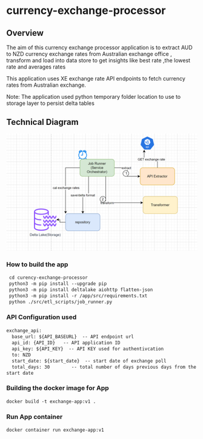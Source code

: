 # currency-exchange-processor
## Overview

The aim of this currency exchange processor application is to extract AUD to NZD currency exchange rates 
from Australian exchange office , transform and load into data store to get insights like best rate ,the lowest rate and averages rates

This application uses XE exchange rate API endpoints to fetch currency rates from Australian exchange.

Note: The application used python temporary folder location to use to storage layer to persist delta tables
## Technical Diagram
![img.png](img.png)

### How to build the app
````
 cd curency-exchange-processor
 python3 -m pip install --upgrade pip
 python3 -m pip install deltalake aiohttp flatten-json
 python3 -m pip install -r /app/src/requirements.txt
 python ./src/etl_scripts/job_runner.py
````
### API Configuration used
````
exchange_api:
  base_url: ${API_BASEURL}  -- API endpoint url
  api_id: {API_ID}   -- API application ID
  api_key: ${API_KEY}  -- API KEY used for authentivcation
  to: NZD 
  start_date: ${start_date}  -- start date of exchange poll
  total_days: 30        -- total number of days previous days from the start date 
````
### Building the docker image for App
````
docker build -t exchange-app:v1 .

````
### Run App container
````
docker container run exchange-app:v1

````
